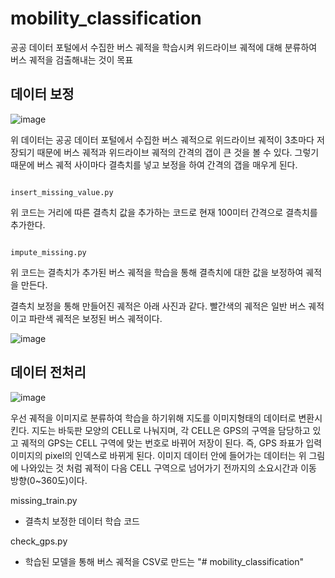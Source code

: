 # mobility_classification


공공 데이터 포털에서 수집한 버스 궤적을 학습시켜 위드라이브 궤적에 대해 분류하여 버스 궤적을 검출해내는 것이 목표

데이터 보정
-----------
![image](https://user-images.githubusercontent.com/65576979/92385862-9f8fd200-f14d-11ea-8a78-79d7121287da.png)

위 데이터는 공공 데이터 포털에서 수집한 버스 궤적으로 위드라이브 궤적이 3초마다 저장되기 때문에 버스 궤적과 위드라이브 궤적의 간격의 갭이 큰 것을 볼 수 있다.
그렇기 때문에 버스 궤적 사이마다 결측치를 넣고 보정을 하여 간격의 갭을 매우게 된다.
<pre><code>
insert_missing_value.py
</code></pre>
위 코드는 거리에 따른 결측치 값을 추가하는 코드로 현재 100미터 간격으로 결측치를 추가한다.

<pre><code>
impute_missing.py
</code></pre>
위 코드는 결측치가 추가된 버스 궤적을 학습을 통해 결측치에 대한 값을 보정하여 궤적을 만든다.

결측치 보정을 통해 만들어진 궤적은 아래 사진과 같다.
빨간색의 궤적은 일반 버스 궤적이고 파란색 궤적은 보정된 버스 궤적이다.

![image](https://user-images.githubusercontent.com/65576979/92386395-af5be600-f14e-11ea-9b92-38daca2548f7.png)

데이터 전처리
------------
![image](https://user-images.githubusercontent.com/65576979/92451309-817eac00-f1f7-11ea-9f18-43921fba30d6.png)

우선 궤적을 이미지로 분류하여 학습을 하기위해 지도를 이미지형태의 데이터로 변환시킨다. 지도는 바둑판 모양의 CELL로 나눠지며, 각 CELL은 GPS의 구역을 담당하고 있고 궤적의 GPS는 CELL 구역에 맞는 번호로 바뀌어 저장이 된다. 즉, GPS 좌표가 입력 이미지의 pixel의 인덱스로 바뀌게 된다.
이미지 데이터 안에 들어가는 데이터는 위 그림에 나와있는 것 처럼 궤적이 다음 CELL 구역으로 넘어가기 전까지의 소요시간과 이동 방향(0~360도)이다.

missing_train.py
- 결측치 보정한 데이터 학습 코드

check_gps.py
- 학습된 모델을 통해 버스 궤적을 CSV로 만드는 
"# mobility_classification" 
